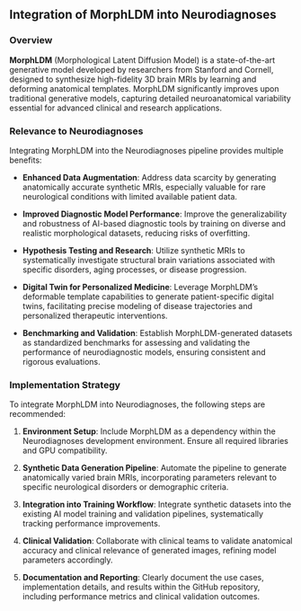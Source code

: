 ## Integration of MorphLDM into Neurodiagnoses

### Overview

**MorphLDM** (Morphological Latent Diffusion Model) is a state-of-the-art generative model developed by researchers from Stanford and Cornell, designed to synthesize high-fidelity 3D brain MRIs by learning and deforming anatomical templates. MorphLDM significantly improves upon traditional generative models, capturing detailed neuroanatomical variability essential for advanced clinical and research applications.

### Relevance to Neurodiagnoses

Integrating MorphLDM into the Neurodiagnoses pipeline provides multiple benefits:

- **Enhanced Data Augmentation**: Address data scarcity by generating anatomically accurate synthetic MRIs, especially valuable for rare neurological conditions with limited available patient data.

- **Improved Diagnostic Model Performance**: Improve the generalizability and robustness of AI-based diagnostic tools by training on diverse and realistic morphological datasets, reducing risks of overfitting.

- **Hypothesis Testing and Research**: Utilize synthetic MRIs to systematically investigate structural brain variations associated with specific disorders, aging processes, or disease progression.

- **Digital Twin for Personalized Medicine**: Leverage MorphLDM’s deformable template capabilities to generate patient-specific digital twins, facilitating precise modeling of disease trajectories and personalized therapeutic interventions.

- **Benchmarking and Validation**: Establish MorphLDM-generated datasets as standardized benchmarks for assessing and validating the performance of neurodiagnostic models, ensuring consistent and rigorous evaluations.

### Implementation Strategy

To integrate MorphLDM into Neurodiagnoses, the following steps are recommended:

1. **Environment Setup**: Include MorphLDM as a dependency within the Neurodiagnoses development environment. Ensure all required libraries and GPU compatibility.

2. **Synthetic Data Generation Pipeline**: Automate the pipeline to generate anatomically varied brain MRIs, incorporating parameters relevant to specific neurological disorders or demographic criteria.

3. **Integration into Training Workflow**: Integrate synthetic datasets into the existing AI model training and validation pipelines, systematically tracking performance improvements.

4. **Clinical Validation**: Collaborate with clinical teams to validate anatomical accuracy and clinical relevance of generated images, refining model parameters accordingly.

5. **Documentation and Reporting**: Clearly document the use cases, implementation details, and results within the GitHub repository, including performance metrics and clinical validation outcomes.

